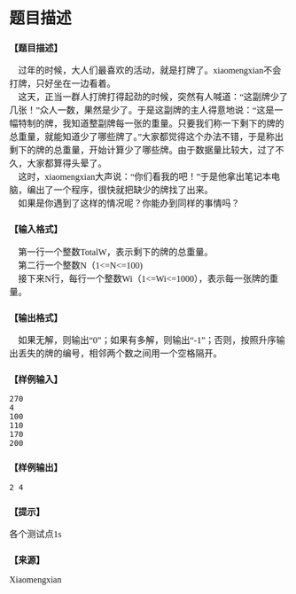 # 题目描述


<h3>
	<span style="font-family:&#39;Microsoft YaHei&#39;;font-size:16px;">【题目描述】</span> 
</h3>
<p>
	<span style="font-family:&#39;Microsoft YaHei&#39;;font-size:16px;">    过年的时候，大人们最喜欢的活动，就是打牌了。xiaomengxian不会打牌，只好坐在一边看着。</span><br/>
<span style="font-family:&#39;Microsoft YaHei&#39;;font-size:16px;">     这天，正当一群人打牌打得起劲的时候，突然有人喊道：“这副牌少了几张！”众人一数，果然是少了。于是这副牌的主人得意地说：“这是一幅特制的牌，我知道整副牌每一张的重量。只要我们称一下剩下的牌的总重量，就能知道少了哪些牌了。”大家都觉得这个办法不错，于是称出剩下的牌的总重量，开始计算少了哪些牌。由于数据量比较大，过了不久，大家都算得头晕了。</span><br/>
<span style="font-family:&#39;Microsoft YaHei&#39;;font-size:16px;">     这时，xiaomengxian大声说：“你们看我的吧！”于是他拿出笔记本电脑，编出了一个程序，很快就把缺少的牌找了出来。</span><br/>
<span style="font-family:&#39;Microsoft YaHei&#39;;font-size:16px;">     如果是你遇到了这样的情况呢？你能办到同样的事情吗？</span> 
</p>
<h3>
	<span style="font-family:&#39;Microsoft YaHei&#39;;font-size:16px;">【输入格式】</span> 
</h3>
<p>
	<span style="font-family:&#39;Microsoft YaHei&#39;;font-size:16px;">    第一行一个整数TotalW，表示剩下的牌的总重量。</span><br/>
<span style="font-family:&#39;Microsoft YaHei&#39;;font-size:16px;">     第二行一个整数N（1&lt;=N&lt;=100)<n<=100），表示这副牌有多少张。< span=""><br/>
<span style="font-family:&#39;Microsoft YaHei&#39;;font-size:16px;">     接下来N行，每行一个整数Wi（1&lt;=Wi&lt;=1000），表示每一张牌的重量。</span> </n<=100），表示这副牌有多少张。<></span> 
</p>
<h3>
	<span style="font-family:&#39;Microsoft YaHei&#39;;font-size:16px;">【输出格式】</span> 
</h3>
<p>
	<span style="font-family:&#39;Microsoft YaHei&#39;;font-size:16px;">    如果无解，则输出“0”；如果有多解，则输出“-1”；否则，按照升序输出丢失的牌的编号，相邻两个数之间用一个空格隔开。</span> 
</p>
<h3>
	<span style="font-family:&#39;Microsoft YaHei&#39;;font-size:16px;">【样例输入】</span> 
</h3>
<pre>270
4
100
110
170
200
</pre>
<h3>
	<span style="font-family:&#39;Microsoft YaHei&#39;;font-size:16px;">【样例输出】</span> 
</h3>
<pre>2 4
</pre>
<h3>
	<span style="font-family:&#39;Microsoft YaHei&#39;;font-size:16px;">【提示】</span> 
</h3>
<p>
	<span style="font-family:&#39;Microsoft YaHei&#39;;font-size:16px;">各个测试点1s</span> 
</p>
<h3>
	<span style="font-family:&#39;Microsoft YaHei&#39;;font-size:16px;">【来源】</span> 
</h3>
<p>
	<span style="font-family:&#39;Microsoft YaHei&#39;;font-size:16px;">Xiaomengxian</span> 
</p>
<p>
	<span style="font-family:&#39;Microsoft YaHei&#39;;font-size:16px;"> 
	</span></p><table height="0" border="0" cellpadding="0" cellspacing="0" bgcolor="#FFFFFF" style="font-family:&#39;YaHei Consolas Hybrid&#39;, sans-serif;">
		<tbody>
			<tr>
				<td width="502" align="left" valign="top" style="font-family:Tahoma;color:#32656D;">
					<br/>
Sample input #2 <br/>
270 <br/>
4 <br/>
100 <br/>
110 <br/>
160 <br/>
170 <br/>
<br/>
Sample output #2 <br/>
-1 <br/>
<br/>
Sample input #3 <br/>
270 <br/>
4 <br/>
100 <br/>
120 <br/>
160 <br/>
180 <br/>
<br/>
Sample output #3 <br/>
0 
				</td>
			</tr>
		</tbody>
	</table>
<br/>
 
<p></p>
